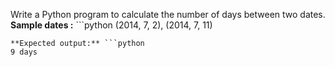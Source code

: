 Write a Python program to calculate the number of days between two dates.
**Sample dates :** ```python
(2014, 7, 2), (2014, 7, 11)
```
**Expected output:** ```python
9 days
```
